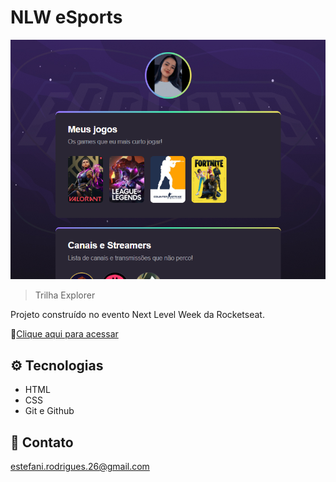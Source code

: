 # NLW eSports 

![preview](./.github/preview.png)

>Trilha Explorer

Projeto construído no evento Next Level Week da Rocketseat.


🔗[Clique aqui para acessar](https://roodrigues98.github.io/Nlw-esports-explorer//)


## ⚙️ Tecnologias

- HTML
- CSS
- Git e Github

## 📧 Contato
estefani.rodrigues.26@gmail.com